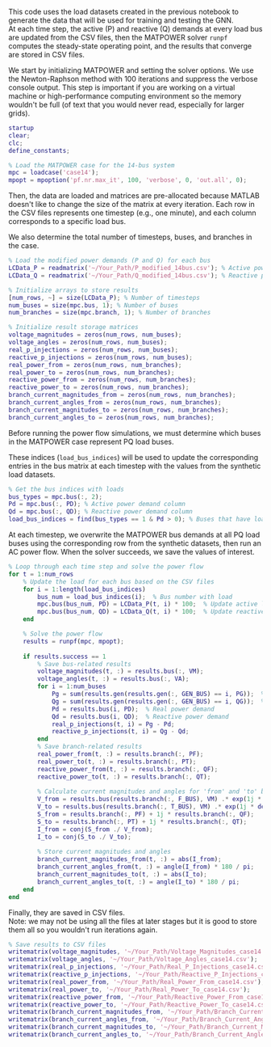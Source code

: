 This code uses the load datasets created in the previous notebook to generate the data that will be used for training and testing the GNN.  
At each time step, the active (P) and reactive (Q) demands at every load bus are updated from the CSV files, then the MATPOWER solver `runpf` computes the steady-state operating point, and the results that converge are stored in CSV files.  

We start by initializing MATPOWER and setting the solver options. We use the Newton-Raphson method with 100 iterations and suppress the verbose console output. This step is important if you are working on a virtual machine or high-performance computing environment so the memory wouldn't be full (of text that you would never read, especially for larger grids).  

```matlab
startup
clear;
clc;
define_constants;

% Load the MATPOWER case for the 14-bus system
mpc = loadcase('case14');
mpopt = mpoption('pf.nr.max_it', 100, 'verbose', 0, 'out.all', 0);
```
Then, the data are loaded and matrices are pre-allocated because MATLAB doesn't like to change the size of the matrix at every iteration. Each row in the CSV files represents one timestep (e.g., one minute), and each column corresponds to a specific load bus.  

We also determine the total number of timesteps, buses, and branches in the case.  

```matlab
% Load the modified power demands (P and Q) for each bus
LCData_P = readmatrix('~/Your_Path/P_modified_14bus.csv'); % Active power data
LCData_Q = readmatrix('~/Your_Path/Q_modified_14bus.csv'); % Reactive power data

% Initialize arrays to store results
[num_rows, ~] = size(LCData_P); % Number of timesteps
num_buses = size(mpc.bus, 1); % Number of buses
num_branches = size(mpc.branch, 1); % Number of branches

% Initialize result storage matrices
voltage_magnitudes = zeros(num_rows, num_buses);
voltage_angles = zeros(num_rows, num_buses);
real_p_injections = zeros(num_rows, num_buses);
reactive_p_injections = zeros(num_rows, num_buses);
real_power_from = zeros(num_rows, num_branches);
real_power_to = zeros(num_rows, num_branches);
reactive_power_from = zeros(num_rows, num_branches);
reactive_power_to = zeros(num_rows, num_branches);
branch_current_magnitudes_from = zeros(num_rows, num_branches);
branch_current_angles_from = zeros(num_rows, num_branches);
branch_current_magnitudes_to = zeros(num_rows, num_branches);
branch_current_angles_to = zeros(num_rows, num_branches);
```
Before running the power flow simulations, we must determine which buses in the MATPOWER case represent PQ load buses.  

These indices (`load_bus_indices`) will be used to update the corresponding entries in the bus matrix at each timestep with the values from the synthetic load datasets.  
```matlab
% Get the bus indices with loads
bus_types = mpc.bus(:, 2);
Pd = mpc.bus(:, PD); % Active power demand column
Qd = mpc.bus(:, QD); % Reactive power demand column
load_bus_indices = find(bus_types == 1 & Pd > 0); % Buses that have loads
```

At each timestep, we overwrite the MATPOWER bus demands at all PQ load buses using the corresponding row from the synthetic datasets, then run an AC power flow. When the solver succeeds, we save the values of interest.  

```matlab
% Loop through each time step and solve the power flow
for t = 1:num_rows
    % Update the load for each bus based on the CSV files
    for i = 1:length(load_bus_indices)
        bus_num = load_bus_indices(i);  % Bus number with load
        mpc.bus(bus_num, PD) = LCData_P(t, i) * 100;  % Update active load (MW)
        mpc.bus(bus_num, QD) = LCData_Q(t, i) * 100;  % Update reactive load (MVAR)
    end

    % Solve the power flow
    results = runpf(mpc, mpopt);
    
    if results.success == 1
        % Save bus-related results
        voltage_magnitudes(t, :) = results.bus(:, VM);
        voltage_angles(t, :) = results.bus(:, VA);
        for i = 1:num_buses
            Pg = sum(results.gen(results.gen(:, GEN_BUS) == i, PG));  % Real power generation
            Qg = sum(results.gen(results.gen(:, GEN_BUS) == i, QG));  % Reactive power generation
            Pd = results.bus(i, PD);  % Real power demand
            Qd = results.bus(i, QD);  % Reactive power demand
            real_p_injections(t, i) = Pg - Pd;
            reactive_p_injections(t, i) = Qg - Qd;
        end
        % Save branch-related results
        real_power_from(t, :) = results.branch(:, PF);
        real_power_to(t, :) = results.branch(:, PT);
        reactive_power_from(t, :) = results.branch(:, QF);
        reactive_power_to(t, :) = results.branch(:, QT);
        
        % Calculate current magnitudes and angles for 'from' and 'to' buses
        V_from = results.bus(results.branch(:, F_BUS), VM) .* exp(1j * deg2rad(results.bus(results.branch(:, F_BUS), VA)));
        V_to = results.bus(results.branch(:, T_BUS), VM) .* exp(1j * deg2rad(results.bus(results.branch(:, T_BUS), VA)));
        S_from = results.branch(:, PF) + 1j * results.branch(:, QF);
        S_to = results.branch(:, PT) + 1j * results.branch(:, QT);
        I_from = conj(S_from ./ V_from);
        I_to = conj(S_to ./ V_to);
        
        % Store current magnitudes and angles
        branch_current_magnitudes_from(t, :) = abs(I_from);
        branch_current_angles_from(t, :) = angle(I_from) * 180 / pi;
        branch_current_magnitudes_to(t, :) = abs(I_to);
        branch_current_angles_to(t, :) = angle(I_to) * 180 / pi;
    end
end
```

Finally, they are saved in CSV files.  
Note: we may not be using all the files at later stages but it is good to store them all so you wouldn't run iterations again.
```matlab
% Save results to CSV files
writematrix(voltage_magnitudes, '~/Your_Path/Voltage_Magnitudes_case14.csv');
writematrix(voltage_angles, '~/Your_Path/Voltage_Angles_case14.csv');
writematrix(real_p_injections, '~/Your_Path/Real_P_Injections_case14.csv');
writematrix(reactive_p_injections, '~/Your_Path/Reactive_P_Injections_case14.csv');
writematrix(real_power_from, '~/Your_Path/Real_Power_From_case14.csv');
writematrix(real_power_to, '~/Your_Path/Real_Power_To_case14.csv');
writematrix(reactive_power_from, '~/Your_Path/Reactive_Power_From_case14.csv');
writematrix(reactive_power_to, '~/Your_Path/Reactive_Power_To_case14.csv');
writematrix(branch_current_magnitudes_from, '~/Your_Path/Branch_Current_Magnitudes_From_case14.csv');
writematrix(branch_current_angles_from, '~/Your_Path/Branch_Current_Angles_From_case14.csv');
writematrix(branch_current_magnitudes_to, '~/Your_Path/Branch_Current_Magnitudes_To_case14.csv');
writematrix(branch_current_angles_to, '~/Your_Path/Branch_Current_Angles_To_case14.csv');
```